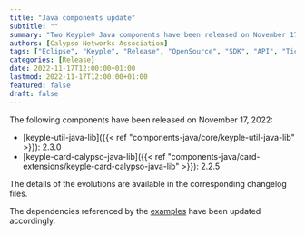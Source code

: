 ```yaml
---
title: "Java components update"
subtitle: ""
summary: "Two Keyple® Java components have been released on November 17, 2022"
authors: [Calypso Networks Association]
tags: ["Eclipse", "Keyple", "Release", "OpenSource", "SDK", "API", "Ticketing", "Calypso"]
categories: [Release]
date: 2022-11-17T12:00:00+01:00
lastmod: 2022-11-17T12:00:00+01:00
featured: false
draft: false
---
```


The following components have been released on November 17, 2022:
- [keyple-util-java-lib]({{< ref "components-java/core/keyple-util-java-lib" >}}): 2.3.0
- [keyple-card-calypso-java-lib]({{< ref "components-java/card-extensions/keyple-card-calypso-java-lib" >}}): 2.2.5

The details of the evolutions are available in the corresponding changelog files.

The dependencies referenced by the [examples](https://github.com/eclipse/keyple-java-example) have been updated accordingly.